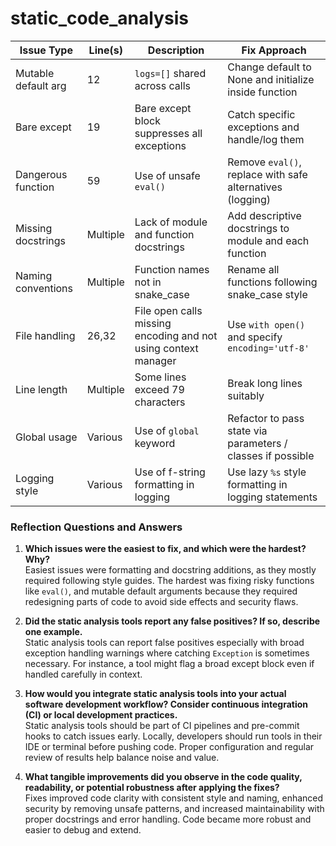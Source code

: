 # static_code_analysis
| Issue Type         | Line(s) | Description                                                  | Fix Approach                                                  |
|--------------------|---------|--------------------------------------------------------------|---------------------------------------------------------------|
| Mutable default arg | 12      | `logs=[]` shared across calls                                 | Change default to None and initialize inside function         |
| Bare except        | 19      | Bare except block suppresses all exceptions                  | Catch specific exceptions and handle/log them                 |
| Dangerous function  | 59      | Use of unsafe `eval()`                                        | Remove `eval()`, replace with safe alternatives (logging)     |
| Missing docstrings  | Multiple| Lack of module and function docstrings                        | Add descriptive docstrings to module and each function        |
| Naming conventions  | Multiple| Function names not in snake_case                              | Rename all functions following snake_case style               |
| File handling      | 26,32    | File open calls missing encoding and not using context manager | Use `with open()` and specify `encoding='utf-8'`              |
| Line length        | Multiple| Some lines exceed 79 characters                               | Break long lines suitably                                      |
| Global usage       | Various | Use of `global` keyword                                       | Refactor to pass state via parameters / classes if possible   |
| Logging style      | Various | Use of f-string formatting in logging                        | Use lazy `%s` style formatting in logging statements           |

### Reflection Questions and Answers

1. **Which issues were the easiest to fix, and which were the hardest? Why?**  
   Easiest issues were formatting and docstring additions, as they mostly required following style guides. The hardest was fixing risky functions like `eval()`, and mutable default arguments because they required redesigning parts of code to avoid side effects and security flaws.

2. **Did the static analysis tools report any false positives? If so, describe one example.**  
   Static analysis tools can report false positives especially with broad exception handling warnings where catching `Exception` is sometimes necessary. For instance, a tool might flag a broad except block even if handled carefully in context.

3. **How would you integrate static analysis tools into your actual software development workflow? Consider continuous integration (CI) or local development practices.**  
   Static analysis tools should be part of CI pipelines and pre-commit hooks to catch issues early. Locally, developers should run tools in their IDE or terminal before pushing code. Proper configuration and regular review of results help balance noise and value.

4. **What tangible improvements did you observe in the code quality, readability, or potential robustness after applying the fixes?**  
   Fixes improved code clarity with consistent style and naming, enhanced security by removing unsafe patterns, and increased maintainability with proper docstrings and error handling. Code became more robust and easier to debug and extend.

